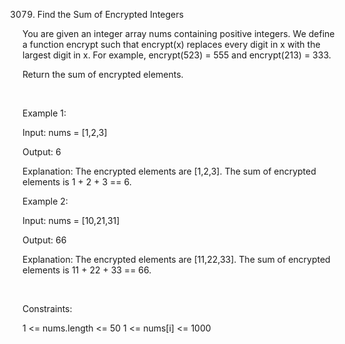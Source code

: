 3079. Find the Sum of Encrypted Integers

You are given an integer array nums containing positive integers. We define a function encrypt such that encrypt(x) replaces every digit in x with the largest digit in x. For example, encrypt(523) = 555 and encrypt(213) = 333.

Return the sum of encrypted elements.

 

Example 1:

Input: nums = [1,2,3]

Output: 6

Explanation: The encrypted elements are [1,2,3]. The sum of encrypted elements is 1 + 2 + 3 == 6.

Example 2:

Input: nums = [10,21,31]

Output: 66

Explanation: The encrypted elements are [11,22,33]. The sum of encrypted elements is 11 + 22 + 33 == 66.

 

Constraints:

1 <= nums.length <= 50
1 <= nums[i] <= 1000